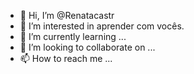 - 👋 Hi, I’m @Renatacastr
- 👀 I’m interested in aprender com vocês.
- 🌱 I’m currently learning ...
- 💞️ I’m looking to collaborate on ...
- 📫 How to reach me ...

<!---
Renatacastr/Renatacastr is a ✨ special ✨ repository because its `README.md` (this file) appears on your GitHub profile.
You can click the Preview link to take a look at your changes.
--->
